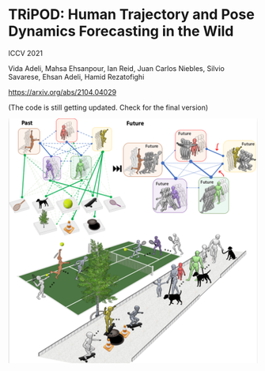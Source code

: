 # TRiPOD: Human Trajectory and Pose Dynamics Forecasting in the Wild

ICCV 2021

Vida Adeli, Mahsa Ehsanpour, Ian Reid, Juan Carlos Niebles, Silvio Savarese, Ehsan Adeli, Hamid Rezatofighi

https://arxiv.org/abs/2104.04029

(The code is still getting updated. Check for the final version)


![Teaser](teaser.png)
